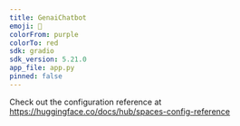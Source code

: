```yaml
---
title: GenaiChatbot
emoji: 👀
colorFrom: purple
colorTo: red
sdk: gradio
sdk_version: 5.21.0
app_file: app.py
pinned: false
---
```


Check out the configuration reference at https://huggingface.co/docs/hub/spaces-config-reference